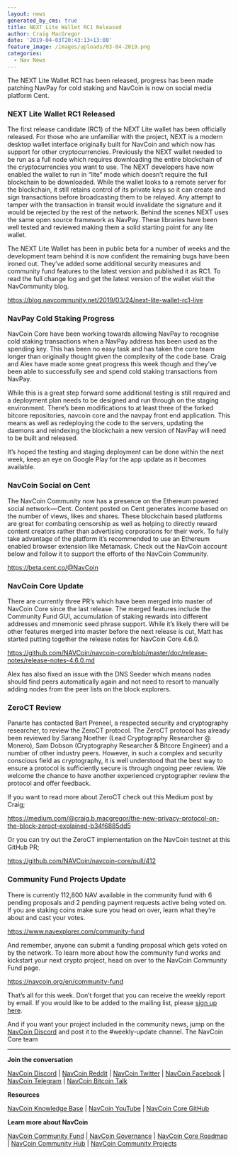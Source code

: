 ```yaml
---
layout: news
generated_by_cms: true
title: NEXT Lite Wallet RC1 Released
author: Craig MacGregor
date: '2019-04-03T20:43:13+13:00'
feature_image: /images/uploads/03-04-2019.png
categories:
  - Nav News
---
```

The NEXT Lite Wallet RC1 has been released, progress has been made patching NavPay for cold staking and NavCoin is now on social media platform Cent.

<!--more-->

### NEXT Lite Wallet RC1 Released

The first release candidate (RC1) of the NEXT Lite wallet has been officially released. For those who are unfamiliar with the project, NEXT is a modern desktop wallet interface originally built for NavCoin and which now has support for other cryptocurrencies. Previously the NEXT wallet needed to be run as a full node which requires downloading the entire blockchain of the cryptocurrencies you want to use. The NEXT developers have now enabled the wallet to run in “lite” mode which doesn’t require the full blockchain to be downloaded. While the wallet looks to a remote server for the blockchain, it still retains control of its private keys so it can create and sign transactions before broadcasting them to be relayed. Any attempt to tamper with the transaction in transit would invalidate the signature and it would be rejected by the rest of the network. Behind the scenes NEXT uses the same open source framework as NavPay. These libraries have been well tested and reviewed making them a solid starting point for any lite wallet.

The NEXT Lite Wallet has been in public beta for a number of weeks and the development team behind it is now confident the remaining bugs have been ironed out. They’ve added some additional security measures and community fund features to the latest version and published it as RC1. To read the full change log and get the latest version of the wallet visit the NavCommunity blog.

<https://blog.navcommunity.net/2019/03/24/next-lite-wallet-rc1-live>

### NavPay Cold Staking Progress

NavCoin Core have been working towards allowing NavPay to recognise cold staking transactions when a NavPay address has been used as the spending key. This has been no easy task and has taken the core team longer than originally thought given the complexity of the code base. Craig and Alex have made some great progress this week though and they’ve been able to successfully see and spend cold staking transactions from NavPay.

While this is a great step forward some additional testing is still required and a deployment plan needs to be designed and run through on the staging environment. There’s been modifications to at least three of the forked bitcore repositories, navcoin core and the navpay front end application. This means as well as redeploying the code to the servers, updating the daemons and reindexing the blockchain a new version of NavPay will need to be built and released.

It’s hoped the testing and staging deployment can be done within the next week, keep an eye on Google Play for the app update as it becomes available.

### NavCoin Social on Cent

The NavCoin Community now has a presence on the Ethereum powered social network — Cent. Content posted on Cent generates income based on the number of views, likes and shares. These blockchain based platforms are great for combating censorship as well as helping to directly reward content creators rather than advertising corporations for their work. To fully take advantage of the platform it’s recommended to use an Ethereum enabled browser extension like Metamask. Check out the NavCoin account below and follow it to support the efforts of the NavCoin Community.

<https://beta.cent.co/@NavCoin>

### NavCoin Core Update

There are currently three PR’s which have been merged into master of NavCoin Core since the last release. The merged features include the Community Fund GUI, accumulation of staking rewards into different addresses and mnemonic seed phrase support. While it’s likely there will be other features merged into master before the next release is cut, Matt has started putting together the release notes for NavCoin Core 4.6.0.

<https://github.com/NAVCoin/navcoin-core/blob/master/doc/release-notes/release-notes-4.6.0.md>

Alex has also fixed an issue with the DNS Seeder which means nodes should find peers automatically again and not need to resort to manually adding nodes from the peer lists on the block explorers.

### ZeroCT Review

Panarte has contacted Bart Preneel, a respected security and cryptography researcher, to review the ZeroCT protocol. The ZeroCT protocol has already been reviewed by Sarang Noether (Lead Cryptography Researcher @ Monero), Sam Dobson (Cryptography Researcher & Bitcore Engineer) and a number of other industry peers. However, in such a complex and security conscious field as cryptography, it is well understood that the best way to ensure a protocol is sufficiently secure is through ongoing peer review. We welcome the chance to have another experienced cryptographer review the protocol and offer feedback.

If you want to read more about ZeroCT check out this Medium post by Craig;

<https://medium.com/@craig.b.macgregor/the-new-privacy-protocol-on-the-block-zeroct-explained-b34f6885dd5>

Or you can try out the ZeroCT implementation on the NavCoin testnet at this GitHub PR;

<https://github.com/NAVCoin/navcoin-core/pull/412>

### Community Fund Projects Update

There is currently 112,800 NAV available in the community fund with 6 pending proposals and 2 pending payment requests active being voted on. If you are staking coins make sure you head on over, learn what they’re about and cast your votes.

<https://www.navexplorer.com/community-fund>

And remember, anyone can submit a funding proposal which gets voted on by the network. To learn more about how the community fund works and kickstart your next crypto project, head on over to the NavCoin Community Fund page.

<https://navcoin.org/en/community-fund>

That’s all for this week. Don’t forget that you can receive the weekly report by email. If you would like to be added to the mailing list, please [sign up here](http://eepurl.com/cGq92z).

And if you want your project included in the community news, jump on the [NavCoin Discord](https://discord.gg/y4Vu9jw) and post it to the #weekly-update channel.
The NavCoin Core team

- - -

**Join the conversation**

[NavCoin&nbsp;Discord](https://discord.gg/y4Vu9jw) | [NavCoin&nbsp;Reddit](https://www.reddit.com/r/NavCoin) | [NavCoin&nbsp;Twitter](https://twitter.com/NavCoin) | [NavCoin&nbsp;Facebook](https://www.facebook.com/NavCoin/) | [NavCoin&nbsp;Telegram](https://t.me/navcoin) | [NavCoin&nbsp;Bitcoin&nbsp;Talk](https://bitcointalk.org/index.php?topic=679791)

**Resources**

[NavCoin&nbsp;Knowledge&nbsp;Base](https://info.navcoin.org) | [NavCoin&nbsp;YouTube](https://www.youtube.com/NavCoinCore) | [NavCoin&nbsp;Core&nbsp;GitHub](https://github.com/navcoin/navcoin-core)

**Learn more about NavCoin**

[NavCoin&nbsp;Community&nbsp;Fund](https://navcoin.org/en/community-fund) | [NavCoin&nbsp;Governance](https://navcoin.org/en/governance) | [NavCoin&nbsp;Core&nbsp;Roadmap](https://navcoin.org/en/roadmap) | [NavCoin Community&nbsp;Hub](https://navhub.org) | [NavCoin&nbsp;Community&nbsp;Projects](https://navhub.org/projects)
